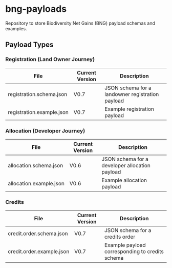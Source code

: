 # bng-payloads

Repository to store Biodiversity Net Gains (BNG) payload schemas and examples.

## Payload Types

### Registration (Land Owner Journey)
| File                          	| Current Version 	| Description                                    	|
|-------------------------------	|-----------------	|------------------------------------------------	|
| registration.schema.json        	| V0.7            	| JSON schema for a landowner registration payload 	|
| registration.example.json 	| V0.7            	| Example registration payload   	|

### Allocation (Developer Journey)
| File                          	| Current Version 	| Description                                    	|
|-------------------------------	|-----------------	|------------------------------------------------	|
| allocation.schema.json        	| V0.6            	| JSON schema for a developer allocation payload 	|
| allocation.example.json 	| V0.6            	| Example allocation payload       	|

### Credits

| File                      	| Current Version 	| Description                                     	|
|---------------------------	|-----------------	|-------------------------------------------------	|
| credit.order.schema.json  	| V0.7            	| JSON schema for a credits order                 	|
| credit.order.example.json 	| V0.7            	| Example payload corresponding to credits schema 	|